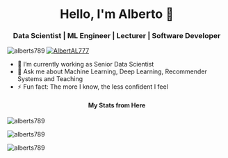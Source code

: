 <!--### Hello, I'm Alberto 👋-->

<h1 align="center">Hello, I'm Alberto 👋</h1>
<h3 align="center">Data Scientist | ML Engineer | Lecturer | Software Developer</h3>

<p align="left"> 
  <img src="https://komarev.com/ghpvc/?username=alberts789&label=Profile%20views&color=blue&style=for-the-badge" alt="alberts789" /> 
  <a href="https://twitter.com/AlbertAL777" target="blank"><img src="https://img.shields.io/twitter/follow/AlbertAL777?logo=twitter&style=for-the-badge" alt="AlbertAL777" /></a>
</p>

- 🔭 I’m currently working as Senior Data Scientist
- 💬 Ask me about Machine Learning, Deep Learning, Recommender Systems and Teaching
- ⚡ Fun fact: The more I know, the less confident I feel


<h4 align="center">My Stats from Here</h4>

<!--
<p align="left"> 
  <a href="https://github.com/ryo-ma/github-profile-trophy"><img src="https://github-profile-trophy.vercel.app/?username=alberts789&theme=discord" alt="alberts789" /></a> </p>
-->

<p>
  <img align="center" src="https://github-readme-stats-sigma-five.vercel.app/api/top-langs?username=alberts789&show_icons=true&locale=en&layout=compact&theme=solarized-dark" alt="alberts789"/>
</p>

<p>
  <img align="center" src="https://github-readme-stats-sigma-five.vercel.app/api?username=alberts789&show_icons=true&locale=en&theme=solarized-dark" alt="alberts789"/></p>

<p>
  <img align="center" src="https://github-readme-streak-stats.herokuapp.com/?user=alberts789&theme=solarized-dark&date_format=M%20j%5B%2C%20Y%5D" alt="alberts789"/>
</p>

